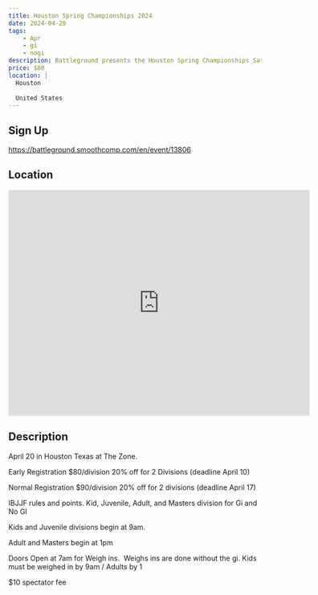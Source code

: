 ```yaml
---
title: Houston Spring Championships 2024
date: 2024-04-20
tags:
    - Apr
    - gi 
    - nogi 
description: Battleground presents the Houston Spring Championships Saturday April 20
price: $80
location: |
  Houston
  
  United States
---
```

## Sign Up
https://battleground.smoothcomp.com/en/event/13806

## Location
<iframe src="https://www.google.com/maps/embed?pb=!1m18!1m12!1m3!1d12345.6789!2d-95.4374084!3d29.6694300!2m3!1f0!2f0!3f0!3m2!1i1024!2i768!4f13.1!3m3!1m2!1s0x0%3A0x0!2z29.6694300!5e0!3m2!1sen!2sus!4v1234567890" width="600" height="450" style="border:0;" allowfullscreen="" loading="lazy"></iframe>

## Description
April 20 in Houston Texas at The Zone. 


Early Registration $80/division 20% off for 2 Divisions (deadline April 10)


Normal Registration $90/division 20% off for 2 divisions (deadline April 17)


IBJJF rules and points. Kid, Juvenile, Adult, and Masters division for Gi and No GI 


Kids and Juvenile divisions begin at 9am.


Adult and Masters begin at 1pm


Doors Open at 7am for Weigh ins.  Weighs ins are done without the gi. Kids must be weighed in by 9am / Adults by 1


$10 spectator fee